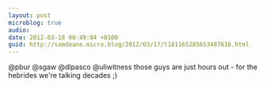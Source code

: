 ```yaml
---
layout: post
microblog: true
audio: 
date: 2012-03-18 00:49:04 +0100
guid: http://samdeane.micro.blog/2012/03/17/t181165285653487616.html
---
```

@pbur @sgaw @dlpasco @uliwitness those guys are just hours out - for the hebrides we're talking decades ;)
